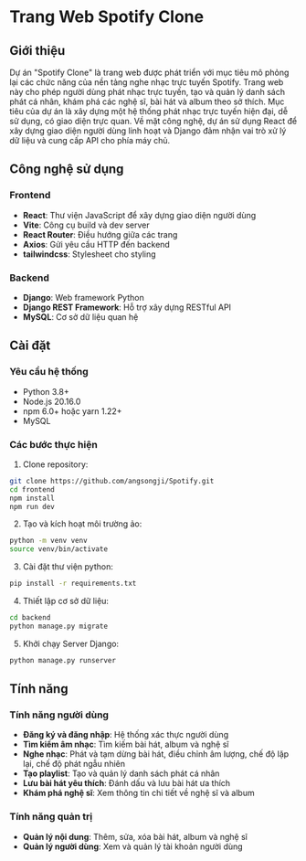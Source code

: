 # Trang Web Spotify Clone

## Giới thiệu

Dự án "Spotify Clone" là trang web được phát triển với mục tiêu mô phỏng lại các chức năng của nền tảng nghe nhạc trực tuyến Spotify. Trang web này cho phép người dùng phát nhạc trực tuyến, tạo và quản lý danh sách phát cá nhân, khám phá các nghệ sĩ, bài hát và album theo sở thích. Mục tiêu của dự án là xây dựng một hệ thống phát nhạc trực tuyến hiện đại, dễ sử dụng, có giao diện trực quan. Về mặt công nghệ, dự án sử dụng React để xây dựng giao diện người dùng linh hoạt và Django đảm nhận vai trò xử lý dữ liệu và cung cấp API cho phía máy chủ.

## Công nghệ sử dụng

### Frontend

- **React**: Thư viện JavaScript để xây dựng giao diện người dùng
- **Vite**: Công cụ build và dev server
- **React Router**: Điều hướng giữa các trang
- **Axios**: Gửi yêu cầu HTTP đến backend
- **tailwindcss**: Stylesheet cho styling

### Backend

- **Django**: Web framework Python
- **Django REST Framework**: Hỗ trợ xây dựng RESTful API
- **MySQL**: Cơ sở dữ liệu quan hệ

## Cài đặt

### Yêu cầu hệ thống

- Python 3.8+
- Node.js 20.16.0
- npm 6.0+ hoặc yarn 1.22+
- MySQL

### Các bước thực hiện

1. Clone repository:

```bash
git clone https://github.com/angsongji/Spotify.git
cd frontend
npm install
npm run dev
```

2. Tạo và kích hoạt môi trường ảo:

```bash
python -m venv venv
source venv/bin/activate
```

3. Cài đặt thư viện python:

```bash
pip install -r requirements.txt
```

4. Thiết lập cơ sở dữ liệu:

```bash
cd backend
python manage.py migrate
```

5. Khởi chạy Server Django:

```bash
python manage.py runserver
```

## Tính năng

### Tính năng người dùng

- **Đăng ký và đăng nhập**: Hệ thống xác thực người dùng
- **Tìm kiếm âm nhạc**: Tìm kiếm bài hát, album và nghệ sĩ
- **Nghe nhạc**: Phát và tạm dừng bài hát, điều chỉnh âm lượng, chế độ lặp lại, chế độ phát ngẫu nhiên
- **Tạo playlist**: Tạo và quản lý danh sách phát cá nhân
- **Lưu bài hát yêu thích**: Đánh dấu và lưu bài hát ưa thích
- **Khám phá nghệ sĩ**: Xem thông tin chi tiết về nghệ sĩ và album


### Tính năng quản trị

- **Quản lý nội dung**: Thêm, sửa, xóa bài hát, album và nghệ sĩ
- **Quản lý người dùng**: Xem và quản lý tài khoản người dùng
